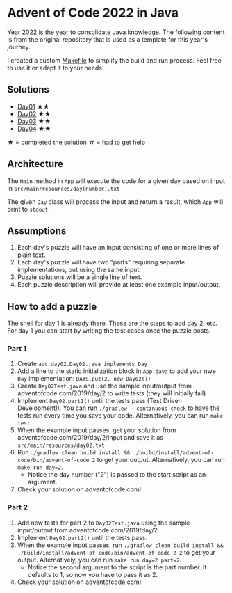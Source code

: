 # Advent of Code 2022 in Java

Year 2022 is the year to consolidate Java knowledge. The following content is from the original repository
that is used as a template for this year's journey.

I created a custom [Makefile](./Makefile) to simplify the build and run process. Feel free to use it or
adapt it to your needs.

## Solutions

- [Day01](./src/main/java/aoc/day01/Day01.java) ★★
- [Day02](./src/main/java/aoc/day02/Day02.java) ★★
- [Day03](./src/main/java/aoc/day03/Day03.java) ★★
- [Day04](./src/main/java/aoc/day04/Day04.java) ★★

★ = completed the solution
☆ = had to get help

## Architecture

The `Main` method in `App` will execute the code for a given day based on input in `src/main/resources/day[number].txt`

The given `Day` class will process the input and return a result, which `App` will print to `stdout`.

## Assumptions

1. Each day's puzzle will have an input consisting of one or more lines of plain text.
1. Each day's puzzle will have two "parts" requiring separate implementations, but using the same input.
1. Puzzle solutions will be a single line of text.
1. Each puzzle description will provide at least one example input/output.

## How to add a puzzle

The shell for day 1 is already there. These are the steps to add day 2, etc. For day 1 you can start by writing the test
cases once the puzzle posts.

### Part 1

1. Create `aoc.day02.Day02.java implements Day`
1. Add a line to the static initialization block in `App.java` to add your nwe `Day`
   implementation: `DAYS.put(2, new Day02())`
1. Create `Day02Test.java` and use the sample input/output from adventofcode.com/2019/day/2 to write tests (they will
   initially fail).
1. Implement `Day02.part1()` until the tests pass (Test Driven Development!). You can run `./gradlew --continuous check`
   to have the tests run every time you save your code. Alternatively, you can run `make test`.
1. When the example input passes, get your solution from adventofcode.com/2019/day/2/input and save it
   as `src/main/resources/day02.txt`
1. Run `./gradlew clean build install && ./build/install/advent-of-code/bin/advent-of-code 2` to get your output.
   Alternatively, you can run `make run day=2`.
    - Notice the day number ("2") is passed to the start script as an argument.
1. Check your solution on adventofcode.com!

### Part 2

1. Add new tests for part 2 to `Day02Test.java` using the sample input/output from adventofcode.com/2019/day/2
1. Implement `Day02.part2()` until the tests pass.
1. When the example input passes,
   run `./gradlew clean build install && ./build/install/advent-of-code/bin/advent-of-code 2 2` to get your output.
   Alternatively, you can run `make run day=2 part=2`.
    - Notice the second argument to the script is the part number. It defaults to 1, so now you have to pass it as 2.
1. Check your solution on adventofcode.com!
